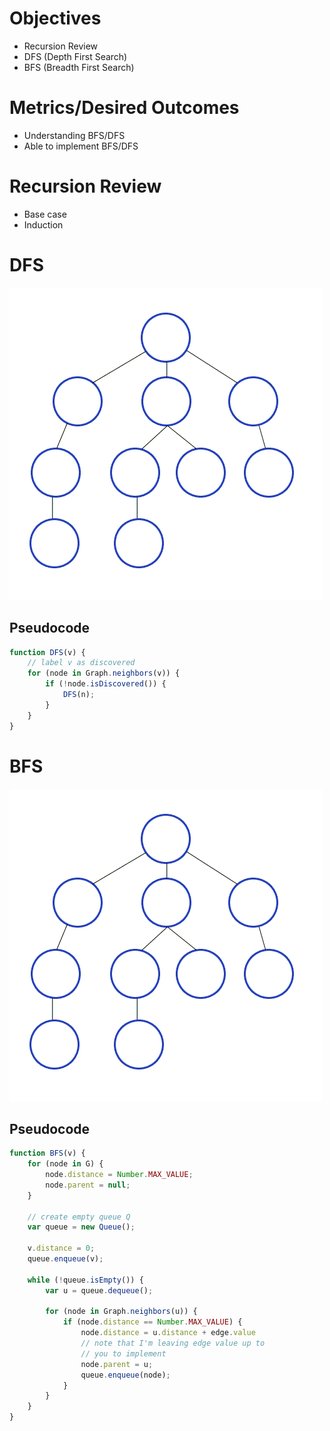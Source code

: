 # Objectives

* Recursion Review
* DFS (Depth First Search)
* BFS (Breadth First Search)

# Metrics/Desired Outcomes

* Understanding BFS/DFS
* Able to implement BFS/DFS

# Recursion Review

* Base case
* Induction

# DFS

![DFS](Depth-First-Search.gif)

## Pseudocode

```javascript
function DFS(v) {
    // label v as discovered
    for (node in Graph.neighbors(v)) {
        if (!node.isDiscovered()) {
            DFS(n);
        }
    }
}
```

# BFS

![BFS](Breadth-First-Search-Algorithm.gif)

## Pseudocode

```javascript
function BFS(v) {
    for (node in G) {
        node.distance = Number.MAX_VALUE;
        node.parent = null;
    }

    // create empty queue Q      
    var queue = new Queue();

    v.distance = 0;
    queue.enqueue(v);

    while (!queue.isEmpty()) {
        var u = queue.dequeue();
    
        for (node in Graph.neighbors(u)) {
            if (node.distance == Number.MAX_VALUE) {
                node.distance = u.distance + edge.value 
                // note that I'm leaving edge value up to 
                // you to implement
                node.parent = u;
                queue.enqueue(node);
            }
        }
    }
}
```